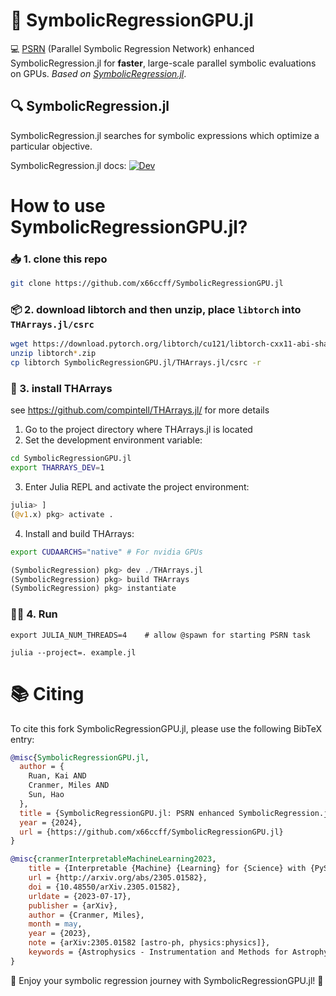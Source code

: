 
# 🚀 SymbolicRegressionGPU.jl 

💻 [PSRN](https://github.com/intell-sci-comput/PTS) (Parallel Symbolic Regression Network) enhanced SymbolicRegression.jl for **faster**, large-scale parallel symbolic evaluations on GPUs. _Based on [SymbolicRegression.jl](https://github.com/MilesCranmer/SymbolicRegression.jl)_.

<!-- prettier-ignore-start -->


## 🔍 SymbolicRegression.jl

SymbolicRegression.jl searches for symbolic expressions which optimize a particular objective.

SymbolicRegression.jl docs:
[![Dev](https://img.shields.io/badge/docs-dev-blue.svg)](https://ai.damtp.cam.ac.uk/symbolicregression/dev/)

# How to use SymbolicRegressionGPU.jl?

### 📥 1. clone this repo 

```bash
git clone https://github.com/x66ccff/SymbolicRegressionGPU.jl
```

### 📦 2. download libtorch and then unzip, place `libtorch` into `THArrays.jl/csrc`
```bash
wget https://download.pytorch.org/libtorch/cu121/libtorch-cxx11-abi-shared-with-deps-2.1.0%2Bcu121.zip
unzip libtorch*.zip
cp libtorch SymbolicRegressionGPU.jl/THArrays.jl/csrc -r
```
### 🔧 3. install THArrays 
see https://github.com/compintell/THArrays.jl/ for more details

1. Go to the project directory where THArrays.jl is located
2. Set the development environment variable:
```bash
cd SymbolicRegressionGPU.jl
export THARRAYS_DEV=1
```
3. Enter Julia REPL and activate the project environment:
```julia
julia> ]
(@v1.x) pkg> activate .
```
4. Install and build THArrays:

```bash
export CUDAARCHS="native" # For nvidia GPUs
```

```julia
(SymbolicRegression) pkg> dev ./THArrays.jl
(SymbolicRegression) pkg> build THArrays
(SymbolicRegression) pkg> instantiate
```
### 🏃‍♂️ 4. Run 
```
export JULIA_NUM_THREADS=4    # allow @spawn for starting PSRN task

julia --project=. example.jl
```

# 📚 Citing 

To cite this fork SymbolicRegressionGPU.jl, please use the following BibTeX entry:

```bibtex
@misc{SymbolicRegressionGPU.jl,
  author = {
    Ruan, Kai AND
    Cranmer, Miles AND
    Sun, Hao
  },
  title = {SymbolicRegressionGPU.jl: PSRN enhanced SymbolicRegression.jl for fast, large-scale parallel symbolic evaluations on GPUs}, 
  year = {2024},
  url = {https://github.com/x66ccff/SymbolicRegressionGPU.jl}
}
```

```bibtex
@misc{cranmerInterpretableMachineLearning2023,
    title = {Interpretable {Machine} {Learning} for {Science} with {PySR} and {SymbolicRegression}.jl},
    url = {http://arxiv.org/abs/2305.01582},
    doi = {10.48550/arXiv.2305.01582},
    urldate = {2023-07-17},
    publisher = {arXiv},
    author = {Cranmer, Miles},
    month = may,
    year = {2023},
    note = {arXiv:2305.01582 [astro-ph, physics:physics]},
    keywords = {Astrophysics - Instrumentation and Methods for Astrophysics, Computer Science - Machine Learning, Computer Science - Neural and Evolutionary Computing, Computer Science - Symbolic Computation, Physics - Data Analysis, Statistics and Probability},
}
```

🎉 Enjoy your symbolic regression journey with SymbolicRegressionGPU.jl! 🎉
